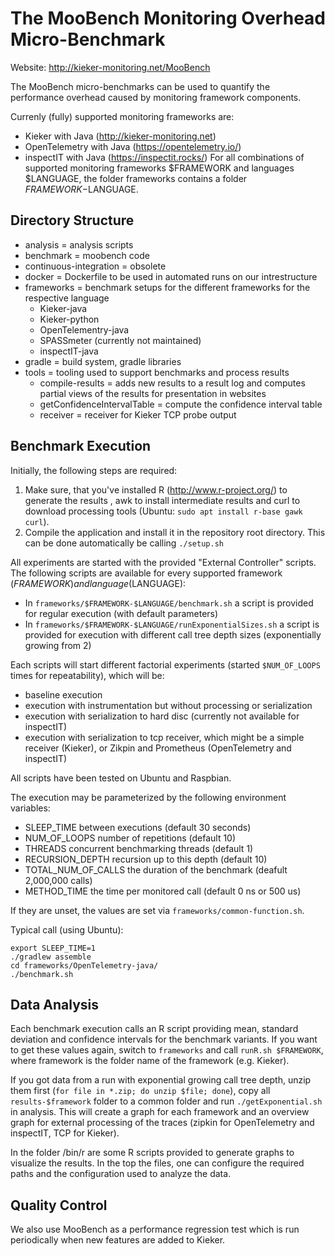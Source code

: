 # The MooBench Monitoring Overhead Micro-Benchmark 

Website: http://kieker-monitoring.net/MooBench

The MooBench micro-benchmarks can be used to quantify the performance overhead
caused by monitoring framework components. 

Currenly (fully) supported monitoring frameworks are:
* Kieker with Java (http://kieker-monitoring.net)
* OpenTelemetry with Java (https://opentelemetry.io/)
* inspectIT with Java (https://inspectit.rocks/)
For all combinations of supported monitoring frameworks $FRAMEWORK and languages $LANGUAGE, the folder frameworks contains a folder $FRAMEWORK-$LANGUAGE.

## Directory Structure

- analysis = analysis scripts
- benchmark = moobench code
- continuous-integration = obsolete
- docker = Dockerfile to be used in automated runs on our intrestructure
- frameworks = benchmark setups for the different frameworks for the respective language
  - Kieker-java
  - Kieker-python
  - OpenTelementry-java
  - SPASSmeter (currently not maintained)
  - inspectIT-java
- gradle = build system, gradle libraries
- tools = tooling used to support benchmarks and process results
  - compile-results = adds new results to a result log and computes partial
    views of the results for presentation in websites
  - getConfidenceIntervalTable = compute the confidence interval table
  - receiver = receiver for Kieker TCP probe output

## Benchmark Execution

Initially, the following steps are required:
1. Make sure, that you've installed R (http://www.r-project.org/) to generate
   the results , awk to install intermediate results and curl to download
   processing tools (Ubuntu: `sudo apt install r-base gawk curl`).
2. Compile the application and install it in the repository root directory.
   This can be done automatically be calling
   `./setup.sh`

All experiments are started with the provided "External Controller" scripts.
The following scripts are available for every supported framework ($FRAMEWORK) and language ($LANGUAGE):
* In `frameworks/$FRAMEWORK-$LANGUAGE/benchmark.sh` a script is provided for regular
  execution (with default parameters)
* In `frameworks/$FRAMEWORK-$LANGUAGE/runExponentialSizes.sh` a script is provided for
  execution with different call tree depth sizes (exponentially growing from 2)

Each scripts will start different factorial experiments (started `$NUM_OF_LOOPS`
times for repeatability), which will be:
- baseline execution
- execution with instrumentation but without processing or serialization
- execution with serialization to hard disc (currently not available for
  inspectIT)
- execution with serialization to tcp receiver, which might be a simple receiver
  (Kieker), or Zikpin and Prometheus (OpenTelemetry and inspectIT)

All scripts have been tested on Ubuntu and Raspbian. 

The execution may be parameterized by the following environment variables:
* SLEEP_TIME           between executions (default 30 seconds)
* NUM_OF_LOOPS         number of repetitions (default 10)
* THREADS              concurrent benchmarking threads (default 1)
* RECURSION_DEPTH      recursion up to this depth (default 10)
* TOTAL_NUM_OF_CALLS   the duration of the benchmark (deafult 2,000,000 calls)
* METHOD_TIME          the time per monitored call (default 0 ns or 500 us)

If they are unset, the values are set via `frameworks/common-function.sh`.

Typical call (using Ubuntu):
```
export SLEEP_TIME=1 
./gradlew assemble 
cd frameworks/OpenTelemetry-java/
./benchmark.sh
```

## Data Analysis

Each benchmark execution calls an R script providing mean, standard deviation
and confidence intervals for the benchmark variants. If you want to get these
values again, switch to `frameworks` and call `runR.sh $FRAMEWORK`, where
framework is the folder name of the framework (e.g. Kieker).

If you got data from a run with exponential growing call tree depth, unzip them
first (`for file in *.zip; do unzip $file; done`), copy all `results-$framework`
folder to a common folder and run `./getExponential.sh` in analysis. This will
create a graph for each framework and an overview graph for external processing
of the traces (zipkin for OpenTelemetry and inspectIT, TCP for Kieker).

In the folder /bin/r are some R scripts provided to generate graphs to visualize
the results. In the top the files, one can configure the required paths and the
configuration used to analyze the data.

## Quality Control

We also use MooBench as a performance regression test which is run periodically
when new features are added to Kieker.

